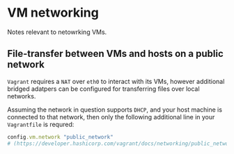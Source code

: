 # VM networking
Notes relevant to netowrking VMs.

## File-transfer between VMs and hosts on a public network

`Vagrant` requires a `NAT` over `eth0` to interact with its VMs,
however additional bridged adatpers can be configured for transferring files over local networks.

Assuming the network in question supports `DHCP`, and your host machine is connected to that network,
then only the following additional line in your `Vagrantfile` is requred:
```ruby
config.vm.network "public_network"
# (https://developer.hashicorp.com/vagrant/docs/networking/public_network)
```
